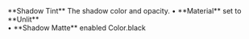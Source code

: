 <tr>
<td>**Shadow Tint**</td>
<td>The shadow color and opacity.</td>
<td>&#8226; **Material** set to **Unlit** <br/>&#8226; **Shadow Matte** enabled</td>
<td>Color.black</td>
</tr>
